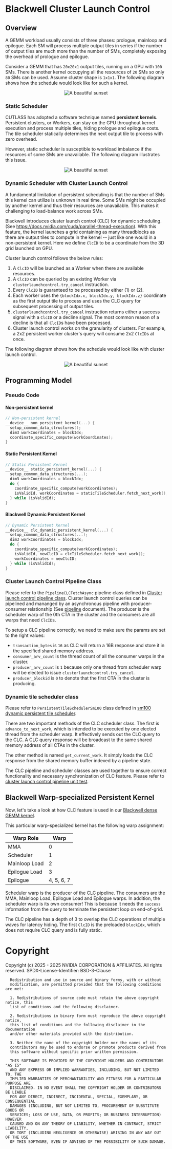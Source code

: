 # Blackwell Cluster Launch Control

## Overview

A GEMM workload usually consists of three phases: prologue, mainloop and epilogue. Each SM will process multiple output tiles in series if the number of output tiles are much more than the number of SMs, completely exposing the overhead of prologue and epilogue.

Consider a GEMM that has `20x20x1` output tiles, running on a GPU with `100` SMs. There is another kernel occupying all the resources of `20` SMs so only `80` SMs can be used. Assume cluster shape is `1x1x1`. The following diagram shows how the schedule would look like for such a kernel. 

<p align="center"><img src=../images/non_persistent.png alt="A beautiful sunset" title="Sunset over the mountains"></p>


### Static Scheduler
CUTLASS has adopted a software technique named **persistent kernels**. Persistent clusters, or Workers, can stay on the GPU throughout kernel execution and process multiple tiles, hiding prologue and epilogue costs. The tile scheduler statically determines the next output tile to process with zero overhead. 

However, static scheduler is susceptible to workload imbalance if the resources of some SMs are unavailable. The following diagram illustrates this issue. 

<p align="center"><img src=../images/persistent_static.png alt="A beautiful sunset" title="Sunset over the mountains"></p>

### Dynamic Scheduler with Cluster Launch Control
A fundamental limitation of persistent scheduling is that the number of SMs this kernel can utilize is unknown in real time. Some SMs might be occupied by another kernel and thus their resources are unavailable. This makes it challenging to load-balance work across SMs.

Blackwell introduces cluster launch control (CLC) for dynamic scheduling. (See https://docs.nvidia.com/cuda/parallel-thread-execution).  With this feature, the kernel launches a grid containing as many threadblocks as there are output tiles to compute in the kernel -- just like one would in a non-persistent kernel. Here we define `ClcID` to be a coordinate from the 3D grid launched on GPU.

Cluster launch control follows the below rules:

1. A `ClcID` will be launched as a Worker when there are available resources.
2. A `ClcID` can be queried by an existing Worker via `clusterlaunchcontrol.try_cancel` instruction.
3. Every `ClcID` is guaranteed to be processed by either (1) or (2).
4. Each worker uses the `{blockIdx.x, blockIdx.y, blockIdx.z}` coordinate as the first output tile to process and uses the CLC query for subsequent processing of output tiles.
5. `clusterlaunchcontrol.try_cancel` instruction returns either a success signal with a `ClcID` or a decline signal. The most common reason of a decline is that all `ClcID`s have been processed.
6. Cluster launch control works on the granularity of clusters. For example, a 2x2 persistent worker cluster's query will consume 2x2 `ClcID`s at once.

The following diagram shows how the schedule would look like with cluster launch control.

<p align="center"><img src=../images/persistent_clc.png alt="A beautiful sunset" title="Sunset over the mountains"></p>

## Programming Model
### Pseudo Code
#### Non-persistent kernel
``` c++
// Non-persistent kernel
__device__ non_persistent_kernel(...) {
  setup_common_data_structures();
  dim3 workCoordinates = blockIdx;
  coordinate_specific_compute(workCoordinates);
} 
```
#### Static Persistent Kernel
``` c++
// Static Persistent Kernel
__device__ static_persistent_kernel(...) {
  setup_common_data_structures(...);
  dim3 workCoordinates = blockIdx;
  do {
    coordinate_specific_compute(workCoordinates);
    isValidId, workCoordinates = staticTileScheduler.fetch_next_work();
  } while (isValidId);
}
```


#### Blackwell Dynamic Persistent Kernel
``` c++
// Dynamic Persistent Kernel
__device__ clc_dynamic_persistent_kernel(...) {
  setup_common_data_structures(...);
  dim3 workCoordinates = blockIdx;
  do {
    coordinate_specific_compute(workCoordinates);
    isValidId, newClcID = clcTileScheduler.fetch_next_work();
    workCoordinates = newClcID;
  } while (isValidId);
}
```


### Cluster Launch Control Pipeline Class

Please refer to the `PipelineCLCFetchAsync` pipeline class defined in [Cluster launch control pipeline class](https://github.com/NVIDIA/cutlass/tree/main/include/cutlass/pipeline/sm100_pipeline.hpp). Cluster launch control queries can be pipelined and mananged by an asynchronous pipeline with producer-consumer relationship (See
[pipeline](pipeline.md) document). The producer is the scheduler warp of the 0th CTA in the cluster and the consumers are all warps that need `ClcID`s. 

To setup a CLC pipeline correctly, we need to make sure the params are set to the right values:

* `transaction_bytes` is `16` as CLC will return a 16B response and store it in the specified shared memory address. 
* `consumer_arv_count` is the thread count of all the consumer warps in the cluster.
* `producer_arv_count` is `1` because only one thread from scheduler warp will be elected to issue `clusterlaunchcontrol.try_cancel`.
* `producer_blockid` is `0` to denote that the first CTA in the cluster is producing.


### Dynamic tile scheduler class
Please refer to `PersistentTileSchedulerSm100` class defined in [sm100 dynamic persistent tile scheduler](https://github.com/NVIDIA/cutlass/tree/main/include/cutlass/gemm/kernel/sm100_tile_scheduler.hpp).

There are two important methods of the CLC scheduler class. The first is `advance_to_next_work`, which is intended to be executed by one elected thread from the scheduler warp. It effectively sends out the CLC query to the CLC. A CLC query response will be broadcast to the same shared memory address of all CTAs in the cluster.

The other method is named `get_current_work`. It simply loads the CLC response from the shared memory buffer indexed by a pipeline state. 


The CLC pipeline and scheduler classes are used together to ensure correct functionality and necessary synchronization of CLC feature. Please refer to [cluster launch control pipeline unit test](https://github.com/NVIDIA/cutlass/tree/main/test/unit/pipeline/pipeline_cluster_launch_control_async_warp_specialized_blackwell.cu).

## Blackwell Warp-specialized Persistent Kernel

Now, let's take a look at how CLC feature is used in our [Blackwell dense GEMM kernel](https://github.com/NVIDIA/cutlass/tree/main/include/cutlass/gemm/kernel/sm100_gemm_tma_warpspecialized.hpp).

This particular warp-specialized kernel has the following warp assignment:

| Warp Role        | Warp        |
|------------------|-------------|
| MMA              | 0           |
| Scheduler        | 1           |
| Mainloop Load    | 2           |
| Epilogue Load    | 3           |
| Epilogue         | 4, 5, 6, 7  |

Scheduler warp is the producer of the CLC pipeline. The consumers are the MMA, Mainloop Load, Epilogue Load and Epilogue warps. In addition, the scheduler warp is its own consumer! This is because it needs the `success` information from the query to terminate the persistent loop on end-of-grid.

The CLC pipeline has a depth of 3 to overlap the CLC operations of multiple waves for latency hiding. The first `ClcID` is the preloaded `blockIdx`, which does not require CLC query and is fully static.



# Copyright

Copyright (c) 2025 - 2025 NVIDIA CORPORATION & AFFILIATES. All rights reserved.
SPDX-License-Identifier: BSD-3-Clause

```
  Redistribution and use in source and binary forms, with or without
  modification, are permitted provided that the following conditions are met:

  1. Redistributions of source code must retain the above copyright notice, this
  list of conditions and the following disclaimer.

  2. Redistributions in binary form must reproduce the above copyright notice,
  this list of conditions and the following disclaimer in the documentation
  and/or other materials provided with the distribution.

  3. Neither the name of the copyright holder nor the names of its
  contributors may be used to endorse or promote products derived from
  this software without specific prior written permission.

  THIS SOFTWARE IS PROVIDED BY THE COPYRIGHT HOLDERS AND CONTRIBUTORS "AS IS"
  AND ANY EXPRESS OR IMPLIED WARRANTIES, INCLUDING, BUT NOT LIMITED TO, THE
  IMPLIED WARRANTIES OF MERCHANTABILITY AND FITNESS FOR A PARTICULAR PURPOSE ARE
  DISCLAIMED. IN NO EVENT SHALL THE COPYRIGHT HOLDER OR CONTRIBUTORS BE LIABLE
  FOR ANY DIRECT, INDIRECT, INCIDENTAL, SPECIAL, EXEMPLARY, OR CONSEQUENTIAL
  DAMAGES (INCLUDING, BUT NOT LIMITED TO, PROCUREMENT OF SUBSTITUTE GOODS OR
  SERVICES; LOSS OF USE, DATA, OR PROFITS; OR BUSINESS INTERRUPTION) HOWEVER
  CAUSED AND ON ANY THEORY OF LIABILITY, WHETHER IN CONTRACT, STRICT LIABILITY,
  OR TORT (INCLUDING NEGLIGENCE OR OTHERWISE) ARISING IN ANY WAY OUT OF THE USE
  OF THIS SOFTWARE, EVEN IF ADVISED OF THE POSSIBILITY OF SUCH DAMAGE.
```

